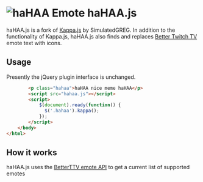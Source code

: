 [Kappa]: http://static-cdn.jtvnw.net/emoticons/v1/25/1.0
[haHAA]: https://cdn.betterttv.net/emote/555981336ba1901877765555/2x

# ![haHAA Emote][haHAA] haHAA.js
haHAA.js is a fork of [Kappa.js](https://github.com/SimulatedGREG/Kappa.js) by SimulatedGREG.  In addition to the functionality of Kappa.js, 
haHAA.js also finds and replaces [Better Twitch TV](http://nightdev.com/betterttv/) emote text with icons.

## Usage
Presently the jQuery plugin interface is unchanged.
```html
        <p class="hahaa">haHAA nice meme haHAA</p>
        <script src="hahaa.js"></script>
        <script>
            $(document).ready(function() {
              $('.hahaa').kappa();
            });
        </script>
    </body>
</html>
```
## How it works
haHAA.js uses the [BetterTTV emote API](https://api.betterttv.net/2/emotes/) to get a current list of supported emotes